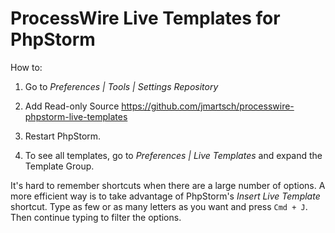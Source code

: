 # ProcessWire Live Templates for PhpStorm

How to:

1) Go to *Preferences | Tools | Settings Repository*

2) Add Read-only Source https://github.com/jmartsch/processwire-phpstorm-live-templates

3) Restart PhpStorm.

4) To see all templates, go to *Preferences | Live Templates* and expand the Template Group.

It's hard to remember shortcuts when there are a large number of options. A
more efficient way is to take advantage of PhpStorm's *Insert Live Template*
shortcut. Type as few or as many letters as you want and press `Cmd + J`. Then
continue typing to filter the options.
